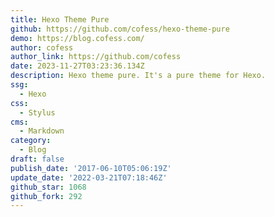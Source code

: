 ```yaml
---
title: Hexo Theme Pure
github: https://github.com/cofess/hexo-theme-pure
demo: https://blog.cofess.com/
author: cofess
author_link: https://github.com/cofess
date: 2023-11-27T03:23:36.134Z
description: Hexo theme pure. It's a pure theme for Hexo.
ssg:
  - Hexo
css:
  - Stylus
cms:
  - Markdown
category:
  - Blog
draft: false
publish_date: '2017-06-10T05:06:19Z'
update_date: '2022-03-21T07:18:46Z'
github_star: 1068
github_fork: 292
---
```


